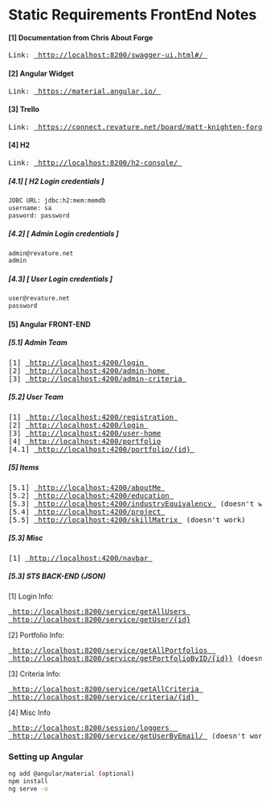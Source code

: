 # Static Requirements FrontEnd Notes

#### [1] Documentation from Chris About Forge
<pre>
Link: <a href="http://localhost:8200/swagger-ui.html#/"> http://localhost:8200/swagger-ui.html#/ </a>
</pre>

#### [2] Angular Widget
<pre>
Link: <a href="https://material.angular.io/"> https://material.angular.io/ </a>
</pre>

#### [3] Trello 
<pre>
Link: <a href="https://connect.revature.net/board/matt-knighten-forge-batch-889-1/section"> https://connect.revature.net/board/matt-knighten-forge-batch-889-1/section </a>
</pre>

#### [4] H2
<pre>
Link: <a href="http://localhost:8200/h2-console/"> http://localhost:8200/h2-console/ </a>
</pre>

##### [4.1] [ H2 Login credentials ]
```sh
JDBC URL: jdbc:h2:mem:memdb
username: sa
pasword: password
```

##### [4.2] [ Admin Login credentials ]
```sh
admin@revature.net
admin
```

##### [4.3] [ User Login credentials ]
```sh
user@revature.net
password
```

#### [5] Angular FRONT-END

##### [5.1] Admin Team
<pre>
[1] <a href="http://localhost:4200/login"> http://localhost:4200/login </a>
[2] <a href="http://localhost:4200/admin-home"> http://localhost:4200/admin-home </a>
[3] <a href="http://localhost:4200/admin-criteria"> http://localhost:4200/admin-criteria </a>
</pre>

##### [5.2] User Team
<pre>
[1] <a href="http://localhost:4200/registration"> http://localhost:4200/registration </a> 
[2] <a href="http://localhost:4200/login"> http://localhost:4200/login </a>
[3] <a href="http://localhost:4200/user-home"> http://localhost:4200/user-home</a>
[4] <a href="http://localhost:4200/portfolio/"> http://localhost:4200/portfolio</a>
[4.1] <a href="http://localhost:4200/portfolio/{id}"> http://localhost:4200/portfolio/{id} </a>
</pre>

##### [5] Items
<pre>
[5.1] <a href="http://localhost:4200/project"> http://localhost:4200/aboutMe </a>
[5.2] <a href="http://localhost:4200/education"> http://localhost:4200/education </a>
[5.3] <a href="http://localhost:4200/industryEquivalency"> http://localhost:4200/industryEquivalency </a> (doesn't work)
[5.4] <a href="http://localhost:4200/project"> http://localhost:4200/project </a> 
[5.5] <a href="http://localhost:4200/skillMatrix"> http://localhost:4200/skillMatrix </a> (doesn't work)
</pre>

##### [5.3] Misc
<pre>
[1] <a href="http://localhost:4200/navbar"> http://localhost:4200/navbar </a>
</pre>

##### [5.3] STS BACK-END (JSON)

[1] Login Info:
<pre>
<a href="http://localhost:8200/service/getAllUsers"> http://localhost:8200/service/getAllUsers </a>
<a href="http://localhost:8200/service/getUser/{1}"> http://localhost:8200/service/getUser/{id}</a>
</pre>

[2] Portfolio Info:
<pre>
<a href="http://localhost:8200/service/getAllPortfolios"> http://localhost:8200/service/getAllPortfolios  </a>
<a href="http://localhost:8200/service/getPortfolioByID/{id}"> http://localhost:8200/service/getPortfolioByID/{id}}</a> (doesn't work)
</pre>

[3] Criteria Info:
<pre>
<a href="http://localhost:8200/service/getAllCriteria"> http://localhost:8200/service/getAllCriteria </a>
<a href="http://localhost:8200/service/criteria/{1}"> http://localhost:8200/service/criteria/{id} </a>
</pre>

[4] Misc Info
<pre>
<a href="http://localhost:8200/session/loggers "> http://localhost:8200/session/loggers  </a>
<a href="http://localhost:8200/service/getUserByEmail/"> http://localhost:8200/service/getUserByEmail/ </a> (doesn't work)
</pre>

### Setting up Angular
 ```sh
ng add @angular/material (optional)
npm install
ng serve -o
 ```
